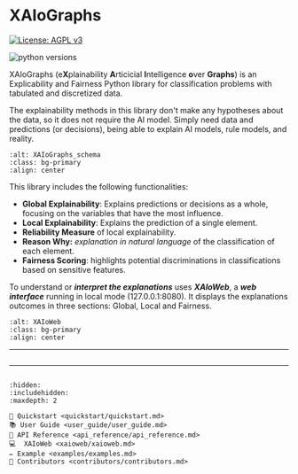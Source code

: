 # XAIoGraphs

[![License: AGPL v3](https://img.shields.io/badge/License-AGPL_v3-green.svg)](https://www.gnu.org/licenses/agpl-3.0)

![python versions](https://img.shields.io/badge/python-3.7%2C%203.8%2C%203.9-blue.svg)

XAIoGraphs (e**X**plainability **A**rticicial **I**ntelligence **o**ver **Graphs**) is an Explicability and Fairness 
Python library for classification problems with tabulated and discretized data.

The explainability methods in this library don't make any hypotheses about the data, so it does not require the AI model.
Simply need data and predictions (or decisions), being able to explain AI models, rule models, and reality.

```{image} ../imgs/XAIoGraphs_schema.png
:alt: XAIoGraphs_schema
:class: bg-primary
:align: center
```

This library includes the following functionalities:

+ **Global Explainability**: Explains predictions or decisions as a whole, focusing on the variables that have the most influence.
+ **Local Explainability**: Explains the prediction of a single element.
+ **Reliability Measure** of local explainability.
+ **Reason Why:** *explanation in natural language* of the classification of each element.
+ **Fairness Scoring**: highlights potential discriminations in classifications based on sensitive features.

To understand or ***interpret the explanations*** uses ***XAIoWeb***, a ***web interface*** running in local mode (127.0.0.1:8080). 
It displays the explanations outcomes in three sections: Global, Local and Fairness.

```{image} ../imgs/XAIoWeb.png
:alt: XAIoWeb
:class: bg-primary
:align: center
```

<hr>

```{include} quickstart/quickstart.md
```

<hr>

```{include} contributors/contributors.md
```

```{toctree}
:hidden:
:includehidden:
:maxdepth: 2

🚀 Quickstart <quickstart/quickstart.md>
📚 User Guide <user_guide/user_guide.md>
💎 API Reference <api_reference/api_reference.md>
💻  XAIoWeb <xaioweb/xaioweb.md>
✏️ Example <examples/examples.md>
🤝 Contributors <contributors/contributors.md>
```
